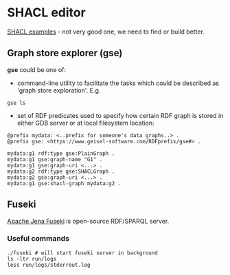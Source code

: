 # SHACL editor

[SHACL examples](https://www.slideshare.net/jelabra/shacl-by-example) - not very good one, we need to find or build better.

## Graph store explorer (gse)

**gse** could be one of:

- command-line utility to facilitate the tasks which could be described as 'graph store exploration'. E.g.

```
gse ls
```
- set of RDF predicates used to specify how certain RDF graph is stored in either GDB server or at local filesystem location:
```
@prefix mydata: <..prefix for someone's data graphs..> .
@prefix gse: <https://www.geisel-software.com/RDFprefix/gse#> .

mydata:g1 rdf:type gse:PlainGraph .
mydata:g1 gse:graph-name "G1" .
mydata:g1 gse:graph-uri <...> .
mydata:g2 rdf:type gse:SHACLGraph .
mydata:g2 gse:graph-uri <...> .
mydata:g1 gse:shacl-graph mydata:g2 .
```

## Fuseki

[Apache Jena Fuseki](https://jena.apache.org/documentation/fuseki2/) is open-source RDF/SPARQL server.

### Useful commands

```
./fuseki # will start fuseki server in background
ls -ltr run/logs
less run/logs/stderrout.log
```
